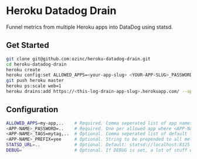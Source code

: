 # Heroku Datadog Drain

Funnel metrics from multiple Heroku apps into DataDog using statsd.

## Get Started
```bash
git clone git@github.com:ozinc/heroku-datadog-drain.git
cd heroku-datadog-drain
heroku create
heroku config:set ALLOWED_APPS=<your-app-slug> <YOUR-APP-SLUG>_PASSWORD=topsecret
git push heroku master
heroku ps:scale web=1
heroku drains:add https://<this-log-drain-app-slug>.herokuapp.com/ --app <your-app-slug>
```

## Configuration
```bash
ALLOWED_APPS=my-app,..    # Required. Comma seperated list of app names
<APP-NAME>_PASSWORD=..    # Required. One per allowed app where <APP-NAME> corresponds to an app name from ALLOWED_APPS
<APP-NAME>_TAGS=mytag,..  # Optional. Comma seperated list of default tags for each app
<APP-NAME>_PREFIX=yee     # Optional. String to be prepended to all metrics from a given app
STATSD_URL=..             # Optional. Default: statsd://localhost:8125
DEBUG=                    # Optional. If DEBUG is set, a lot of stuff will be logged :)
```
